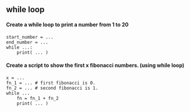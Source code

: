 ## while loop

#### Create a while loop to print a number from 1 to 20

    start_number = ...
    end_number = ...
    while ...:
        print( ... )

#### Create a script to show the first x fibonacci numbers. (using while loop)

    x = ...
    fn_1 = ... # first fibonacci is 0. 
    fn_2 = ... # second fibonacci is 1.
    while ...
        fn = fn_1 + fn_2
        print( ... )


    